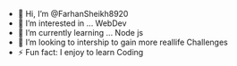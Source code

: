 - 👋 Hi, I’m @FarhanSheikh8920
- 👀 I’m interested in ... WebDev
- 🌱 I’m currently learning ... Node js  
- 💞️ I’m looking to intership to gain more reallife Challenges 
- ⚡ Fun fact: I enjoy to learn Coding

<!---
FarhanSheikh8920/FarhanSheikh8920 is a ✨ special ✨ repository because its `README.md` (this file) appears on your GitHub profile.
You can click the Preview link to take a look at your changes.
--->
